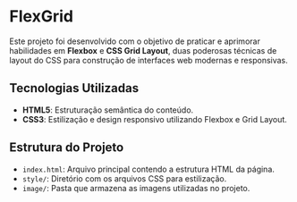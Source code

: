 # FlexGrid

Este projeto foi desenvolvido com o objetivo de praticar e aprimorar habilidades em **Flexbox** e **CSS Grid Layout**, duas poderosas técnicas de layout do CSS para construção de interfaces web modernas e responsivas.

## Tecnologias Utilizadas

- **HTML5**: Estruturação semântica do conteúdo.
- **CSS3**: Estilização e design responsivo utilizando Flexbox e Grid Layout.

## Estrutura do Projeto

- `index.html`: Arquivo principal contendo a estrutura HTML da página.
- `style/`: Diretório com os arquivos CSS para estilização.
- `image/`: Pasta que armazena as imagens utilizadas no projeto.
 
